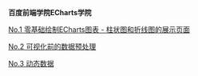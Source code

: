 **百度前端学院ECharts学院**

[No.1 零基础绘制ECharts图表 - 柱状图和折线图的展示页面](https://s2011great.github.io/BDqdxy2017/ECharts/Part1/)

[No.2 可视化前的数据预处理](https://s2011great.github.io/BDqdxy2017/ECharts/Part2/)

[No.3 动态数据](https://s2011great.github.io/BDqdxy2017/ECharts/Part3/)
